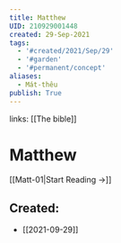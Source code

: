 ```yaml
---
title: Matthew
UID: 210929001448
created: 29-Sep-2021
tags:
  - '#created/2021/Sep/29'
  - '#garden'
  - '#permanent/concept'
aliases:
  - Mát-thêu
publish: True
---
```

links: [[The bible]]
# Matthew

[[Matt-01|Start Reading →]]

## Created:
- [[2021-09-29]]
